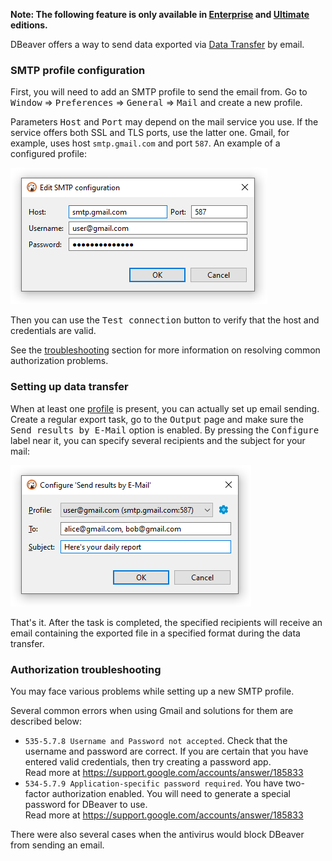 **Note: The following feature is only available in [Enterprise](Enterprise-Edition) and [Ultimate](Ultimate-Edition) editions.**

DBeaver offers a way to send data exported via [Data Transfer](Data-transfer) by email.

### SMTP profile configuration

First, you will need to add an SMTP profile to send the email from. Go to <kbd>Window</kbd> &rArr; <kbd>Preferences</kbd> &rArr; <kbd>General</kbd> &rArr; <kbd>Mail</kbd> and create a new profile.

Parameters <kbd>Host</kbd> and <kbd>Port</kbd> may depend on the mail service you use. If the service offers both SSL and TLS ports, use the latter one. Gmail, for example, uses host `smtp.gmail.com` and port `587`. An example of a configured profile:

![img_1.png](images/ug/data-transfer/mail-smtp-configuration.png)

Then you can use the <kbd>Test connection</kbd> button to verify that the host and credentials are valid.

See the [troubleshooting](#Authorization-troubleshooting) section for more information on resolving common authorization problems.

### Setting up data transfer
When at least one [profile](#SMTP-profile-configuration) is present, you can actually set up email sending. Create a regular export task, go to the <kbd>Output</kbd> page and make sure the <kbd>Send results by E-Mail</kbd> option is enabled. By pressing the <kbd>Configure</kbd> label near it, you can specify several recipients and the subject for your mail:

![](images/ug/data-transfer/mail-configuration.png)

That's it. After the task is completed, the specified recipients will receive an email containing the exported file in a specified format during the data transfer.

### Authorization troubleshooting

You may face various problems while setting up a new SMTP profile.

Several common errors when using Gmail and solutions for them are described below:
- `535-5.7.8 Username and Password not accepted`. Check that the username and password are correct. If you are certain that you have entered valid credentials, then try creating a password app.<br>Read more at https://support.google.com/accounts/answer/185833
- `534-5.7.9 Application-specific password required`. You have two-factor authorization enabled. You will need to generate a special password for DBeaver to use.<br>Read more at https://support.google.com/accounts/answer/185833

There were also several cases when the antivirus would block DBeaver from sending an email.